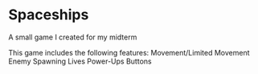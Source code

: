 # Spaceships
A small game I created for my midterm

This game includes the following features:
  Movement/Limited Movement
  Enemy Spawning
  Lives
  Power-Ups
  Buttons
